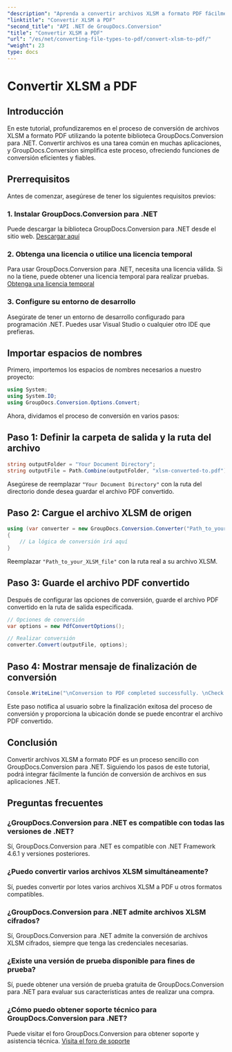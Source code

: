 ```yaml
---
"description": "Aprenda a convertir archivos XLSM a formato PDF fácilmente con GroupDocs.Conversion para .NET. Incluye guía paso a paso."
"linktitle": "Convertir XLSM a PDF"
"second_title": "API .NET de GroupDocs.Conversion"
"title": "Convertir XLSM a PDF"
"url": "/es/net/converting-file-types-to-pdf/convert-xlsm-to-pdf/"
"weight": 23
type: docs
---
```

# Convertir XLSM a PDF

## Introducción
En este tutorial, profundizaremos en el proceso de conversión de archivos XLSM a formato PDF utilizando la potente biblioteca GroupDocs.Conversion para .NET. Convertir archivos es una tarea común en muchas aplicaciones, y GroupDocs.Conversion simplifica este proceso, ofreciendo funciones de conversión eficientes y fiables.
## Prerrequisitos
Antes de comenzar, asegúrese de tener los siguientes requisitos previos:
### 1. Instalar GroupDocs.Conversion para .NET
Puede descargar la biblioteca GroupDocs.Conversion para .NET desde el sitio web. [Descargar aquí](https://releases.groupdocs.com/conversion/net/)
### 2. Obtenga una licencia o utilice una licencia temporal
Para usar GroupDocs.Conversion para .NET, necesita una licencia válida. Si no la tiene, puede obtener una licencia temporal para realizar pruebas. [Obtenga una licencia temporal](https://purchase.groupdocs.com/temporary-license/)
### 3. Configure su entorno de desarrollo
Asegúrate de tener un entorno de desarrollo configurado para programación .NET. Puedes usar Visual Studio o cualquier otro IDE que prefieras.

## Importar espacios de nombres
Primero, importemos los espacios de nombres necesarios a nuestro proyecto:
```csharp
using System;
using System.IO;
using GroupDocs.Conversion.Options.Convert;
```

Ahora, dividamos el proceso de conversión en varios pasos:
## Paso 1: Definir la carpeta de salida y la ruta del archivo
```csharp
string outputFolder = "Your Document Directory";
string outputFile = Path.Combine(outputFolder, "xlsm-converted-to.pdf");
```
Asegúrese de reemplazar `"Your Document Directory"` con la ruta del directorio donde desea guardar el archivo PDF convertido.
## Paso 2: Cargue el archivo XLSM de origen
```csharp
using (var converter = new GroupDocs.Conversion.Converter("Path_to_your_XLSM_file"))
{
	// La lógica de conversión irá aquí
}
```
Reemplazar `"Path_to_your_XLSM_file"` con la ruta real a su archivo XLSM.
## Paso 3: Guarde el archivo PDF convertido
Después de configurar las opciones de conversión, guarde el archivo PDF convertido en la ruta de salida especificada.
```csharp
// Opciones de conversión
var options = new PdfConvertOptions();

// Realizar conversión
converter.Convert(outputFile, options);
```
## Paso 4: Mostrar mensaje de finalización de conversión
```csharp
Console.WriteLine("\nConversion to PDF completed successfully. \nCheck output in {0}", outputFolder);
```
Este paso notifica al usuario sobre la finalización exitosa del proceso de conversión y proporciona la ubicación donde se puede encontrar el archivo PDF convertido.

## Conclusión
Convertir archivos XLSM a formato PDF es un proceso sencillo con GroupDocs.Conversion para .NET. Siguiendo los pasos de este tutorial, podrá integrar fácilmente la función de conversión de archivos en sus aplicaciones .NET.
## Preguntas frecuentes
### ¿GroupDocs.Conversion para .NET es compatible con todas las versiones de .NET?
Sí, GroupDocs.Conversion para .NET es compatible con .NET Framework 4.6.1 y versiones posteriores.
### ¿Puedo convertir varios archivos XLSM simultáneamente?
Sí, puedes convertir por lotes varios archivos XLSM a PDF u otros formatos compatibles.
### ¿GroupDocs.Conversion para .NET admite archivos XLSM cifrados?
Sí, GroupDocs.Conversion para .NET admite la conversión de archivos XLSM cifrados, siempre que tenga las credenciales necesarias.
### ¿Existe una versión de prueba disponible para fines de prueba?
Sí, puede obtener una versión de prueba gratuita de GroupDocs.Conversion para .NET para evaluar sus características antes de realizar una compra.
### ¿Cómo puedo obtener soporte técnico para GroupDocs.Conversion para .NET?
Puede visitar el foro GroupDocs.Conversion para obtener soporte y asistencia técnica. [Visita el foro de soporte](https://forum.groupdocs.com/c/conversion/11)